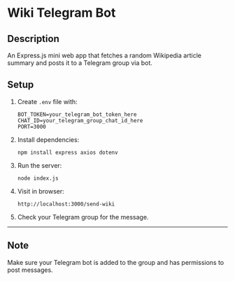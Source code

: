 # Wiki Telegram Bot

## Description
An Express.js mini web app that fetches a random Wikipedia article summary and posts it to a Telegram group via bot.

## Setup
1. Create `.env` file with:
   ```
   BOT_TOKEN=your_telegram_bot_token_here
   CHAT_ID=your_telegram_group_chat_id_here
   PORT=3000
   ```
2. Install dependencies:
   ```
   npm install express axios dotenv
   ```
3. Run the server:
   ```
   node index.js
   ```
4. Visit in browser:
   ```
   http://localhost:3000/send-wiki
   ```
5. Check your Telegram group for the message.

---

## Note
Make sure your Telegram bot is added to the group and has permissions to post messages.
